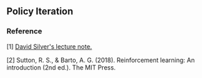 ## Policy Iteration
### Reference
[1] [David Silver's lecture note.](https://www.davidsilver.uk/wp-content/uploads/2020/03/DP.pdf)
  
[2] Sutton, R. S., & Barto, A. G. (2018). Reinforcement learning: An introduction (2nd ed.). The MIT Press.
